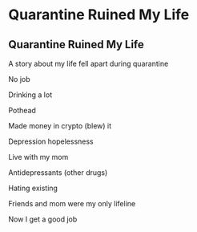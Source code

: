 # Quarantine Ruined My Life

## Quarantine Ruined My Life

A story about my life fell apart during quarantine

No job

Drinking a lot

Pothead

Made money in crypto (blew) it

Depression hopelessness 

Live with my mom

Antidepressants (other drugs)

Hating existing

Friends and mom were my only lifeline

Now I get a good job 

